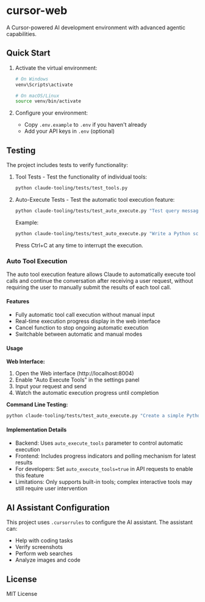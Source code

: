 # cursor-web

A Cursor-powered AI development environment with advanced agentic capabilities.

## Quick Start

1. Activate the virtual environment:
   ```bash
   # On Windows
   venv\Scripts\activate
   
   # On macOS/Linux
   source venv/bin/activate
   ```

2. Configure your environment:
   - Copy `.env.example` to `.env` if you haven't already
   - Add your API keys in `.env` (optional)

## Testing

The project includes tests to verify functionality:

1. Tool Tests - Test the functionality of individual tools:
   ```bash
   python claude-tooling/tests/test_tools.py
   ```

2. Auto-Execute Tests - Test the automatic tool execution feature:
   ```bash
   python claude-tooling/tests/test_auto_execute.py "Test query message"
   ```
   Example:
   ```bash
   python claude-tooling/tests/test_auto_execute.py "Write a Python script to calculate the first 10 Fibonacci numbers"
   ```
   Press Ctrl+C at any time to interrupt the execution.

### Auto Tool Execution

The auto tool execution feature allows Claude to automatically execute tool calls and continue the conversation after receiving a user request, without requiring the user to manually submit the results of each tool call.

#### Features

- Fully automatic tool call execution without manual input
- Real-time execution progress display in the web interface
- Cancel function to stop ongoing automatic execution
- Switchable between automatic and manual modes

#### Usage

**Web Interface:**
1. Open the Web interface (http://localhost:8004)
2. Enable "Auto Execute Tools" in the settings panel
3. Input your request and send
4. Watch the automatic execution progress until completion

**Command Line Testing:**
```bash
python claude-tooling/tests/test_auto_execute.py "Create a simple Python script to calculate the sum from 1 to 100"
```

#### Implementation Details

- Backend: Uses `auto_execute_tools` parameter to control automatic execution
- Frontend: Includes progress indicators and polling mechanism for latest results
- For developers: Set `auto_execute_tools=true` in API requests to enable this feature
- Limitations: Only supports built-in tools; complex interactive tools may still require user intervention

## AI Assistant Configuration


This project uses `.cursorrules` to configure the AI assistant. The assistant can:
- Help with coding tasks
- Verify screenshots
- Perform web searches
- Analyze images and code

## License

MIT License